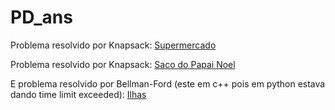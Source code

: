 # PD_ans

Problema resolvido por Knapsack: [Supermercado](https://www.beecrowd.com.br/judge/pt/problems/view/1351)

Problema resolvido por Knapsack: [Saco do Papai Noel](https://www.beecrowd.com.br/judge/pt/problems/view/1767)

E problema resolvido por Bellman-Ford (este em c++ pois em python estava dando time limit exceeded): [Ilhas](https://www.beecrowd.com.br/judge/pt/problems/view/2784)



